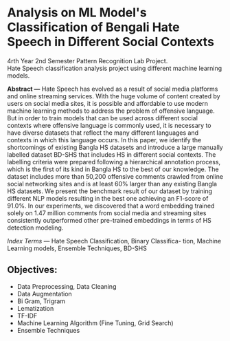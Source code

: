 # Analysis on ML Model's Classification of Bengali Hate Speech in Different Social Contexts
4rth Year 2nd Semester Pattern Recognition Lab Project. </br>
Hate Speech classification analysis project using different machine learning models.


**Abstract —**
Hate Speech has evolved as a result of social media platforms and online streaming services. With the huge volume of content created by users on social media sites, it is possible and affordable to use modern machine learning methods to address the problem of offensive language. But in order to train models that can be used across different social contexts where offensive language is commonly used, it is necessary to have diverse datasets that reflect the many different languages and contexts in which this language occurs. In this paper, we identify the shortcomings of existing Bangla HS datasets and introduce a large manually labelled dataset BD-SHS that includes HS in different social contexts. The labelling criteria were prepared following a hierarchical annotation process, which is the first of its kind in Bangla HS to the best of our knowledge. The dataset includes more than 50,200 offensive comments crawled from online social networking sites and is at least 60% larger than any existing Bangla HS datasets. We present the benchmark result of our dataset by training different NLP models resulting in the best one achieving an F1-score of 91.0%. In our experiments, we discovered that a word embedding trained solely on 1.47 million comments from social media and streaming sites consistently outperformed other pre-trained embeddings in terms of HS detection modeling. 

*Index Terms* — Hate Speech Classification, Binary Classifica- tion, Machine Learning models, Ensemble Techniques, BD-SHS


## Objectives:
- Data Preprocessing, Data Cleaning
- Data Augmentation
- Bi Gram, Trigram
- Lematization
- TF-IDF
- Machine Learning Algorithm (Fine Tuning, Grid Search)
- Ensemble Techniques
